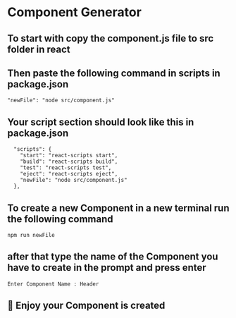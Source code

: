 # Component Generator

## To start with copy the component.js file to src folder in react 

## Then paste the following command in scripts in package.json

```
"newFile": "node src/component.js"
```

## Your script section should look like this in package.json
```
  "scripts": {
    "start": "react-scripts start",
    "build": "react-scripts build",
    "test": "react-scripts test",
    "eject": "react-scripts eject",
    "newFile": "node src/component.js"
  },
```

## To create a new Component in a new terminal run the following command

```
npm run newFile
```

## after that type the name of the Component you have to create in the prompt and press enter

```
Enter Component Name : Header
```

## 🎉 Enjoy your Component is created



